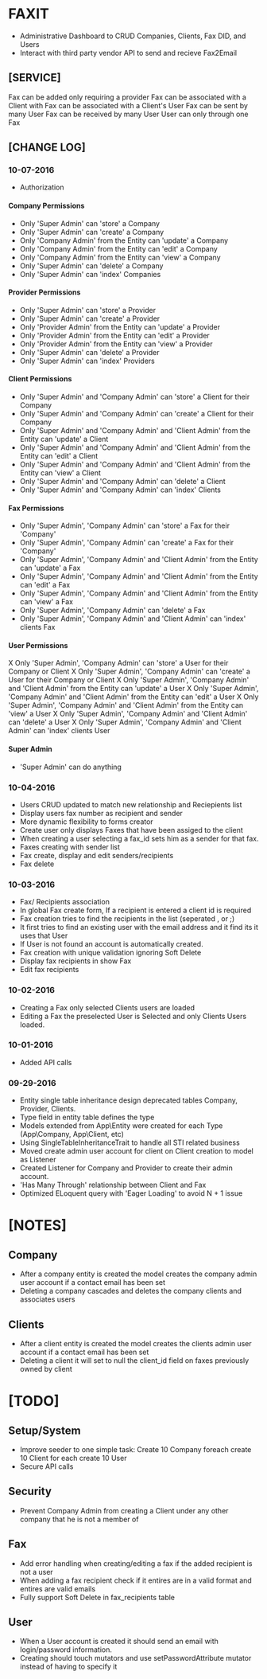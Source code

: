 
# FAXIT
- Administrative Dashboard to CRUD Companies, Clients, Fax DID, and Users
- Interact with third party vendor API to send and recieve Fax2Email

## [SERVICE]
Fax can be added only requiring a provider
Fax can be associated with a Client with
Fax can be associated with a Client's User
Fax can be sent by many User
Fax can be received by many User
User can only through one Fax

## [CHANGE LOG]
### 10-07-2016
- Authorization
#### Company Permissions
- Only 'Super Admin' can 'store' a Company
- Only 'Super Admin' can 'create' a Company
- Only 'Company Admin' from the Entity can 'update' a Company
- Only 'Company Admin' from the Entity can 'edit' a Company
- Only 'Company Admin' from the Entity can 'view' a Company 
- Only 'Super Admin' can 'delete' a Company
- Only 'Super Admin' can 'index' Companies
#### Provider Permissions
- Only 'Super Admin' can 'store' a Provider
- Only 'Super Admin' can 'create' a Provider
- Only 'Provider Admin' from the Entity can 'update' a Provider
- Only 'Provider Admin' from the Entity can 'edit' a Provider
- Only 'Provider Admin' from the Entity can 'view' a Provider 
- Only 'Super Admin' can 'delete' a Provider
- Only 'Super Admin' can 'index' Providers
#### Client Permissions
- Only 'Super Admin' and 'Company Admin' can 'store' a Client for their Company
- Only 'Super Admin' and 'Company Admin' can 'create' a Client for their Company
- Only 'Super Admin' and 'Company Admin' and 'Client Admin' from the Entity can 'update' a Client
- Only 'Super Admin' and 'Company Admin' and 'Client Admin' from the Entity can 'edit' a Client
- Only 'Super Admin' and 'Company Admin' and 'Client Admin' from the Entity can 'view' a Client 
- Only 'Super Admin' and 'Company Admin' can 'delete' a Client
- Only 'Super Admin' and 'Company Admin' can 'index' Clients
#### Fax Permissions
- Only 'Super Admin', 'Company Admin' can 'store' a Fax for their 'Company'
- Only 'Super Admin', 'Company Admin' can 'create' a Fax for their 'Company'
- Only 'Super Admin', 'Company Admin' and 'Client Admin' from the Entity can 'update' a Fax
- Only 'Super Admin', 'Company Admin' and 'Client Admin' from the Entity can 'edit' a Fax
- Only 'Super Admin', 'Company Admin' and 'Client Admin' from the Entity can 'view' a Fax 
- Only 'Super Admin', 'Company Admin' can 'delete' a Fax
- Only 'Super Admin', 'Company Admin' and 'Client Admin' can 'index' clients Fax
#### User Permissions
X Only 'Super Admin', 'Company Admin' can 'store' a User for their Company or Client
X Only 'Super Admin', 'Company Admin' can 'create' a User for their Company or Client
X Only 'Super Admin', 'Company Admin' and 'Client Admin' from the Entity can 'update' a User
X Only 'Super Admin', 'Company Admin' and 'Client Admin' from the Entity can 'edit' a User
X Only 'Super Admin', 'Company Admin' and 'Client Admin' from the Entity can 'view' a User 
X Only 'Super Admin', 'Company Admin' and 'Client Admin' can 'delete' a User
X Only 'Super Admin', 'Company Admin' and 'Client Admin' can 'index' clients User

#### Super Admin
- 'Super Admin' can do anything

### 10-04-2016
- Users CRUD updated to match new relationship and Reciepients list
- Display users fax number as recipient and sender
- More dynamic flexibility to forms creator
- Create user only displays Faxes that have been assiged to the client
- When creating a user selecting a fax_id sets him as a sender for that fax.
- Faxes creating with sender list
- Fax create, display and edit senders/recipients
- Fax delete

### 10-03-2016
- Fax/ Recipients association
- In global Fax create form, If a recipient is entered a client id is required
- Fax creation tries to find the recipients in the list (seperated , or ;) 
- It first tries to find an existing user with the email address and it find its it uses that User
- If User is not found an account is automatically created.
- Fax creation with unique validation ignoring Soft Delete
- Display fax recipients in show Fax
- Edit fax recipients

### 10-02-2016
- Creating a Fax only selected Clients users are loaded
- Editing a Fax the preselected User is Selected and only Clients Users loaded.


### 10-01-2016
- Added API calls

### 09-29-2016
- Entity single table inheritance design deprecated tables Company, Provider, Clients.
- Type field in entity table defines the type 
- Models extended from App\Entity were created for each Type (App\Company, App\Client, etc)
- Using SingleTableInheritanceTrait to handle all STI related business
- Moved create admin user account for client on Client creation to model as Listener
- Created Listener for Company and Provider to create their admin account.
- 'Has Many Through' relationship between Client and Fax
- Optimized ELoquent query with 'Eager Loading' to avoid N + 1 issue
 
# [NOTES]
## Company
- After a company entity is created the model creates the company admin user account if a contact email has been set
- Deleting a company cascades and deletes the company clients and associates users

## Clients
- After a client entity is created the model creates the clients admin user account if a contact email has been set
- Deleting a client it will set to null the client_id field on faxes previously owned by client

# [TODO]
## Setup/System
- Improve seeder to one simple task: Create 10 Company foreach create 10 Client for each create 10 User
- Secure API calls
## Security
- Prevent Company Admin from creating a Client under any other company that he is not a member of
## Fax
- Add error handling when creating/editing a fax if the added recipient is not a user
- When adding a fax recipient check if it entires are in a valid format and entires are valid emails
- Fully support Soft Delete in fax_recipients table
## User
- When a User account is created it should send an email with login/password information.
- Creating should touch mutators and use setPasswordAttribute mutator instead of having to specify it
